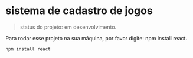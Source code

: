 <h1>sistema de cadastro de jogos</h1>

>status do projeto: em desenvolvimento.

Para rodar esse projeto na sua máquina, por favor digite: npm install react. 

```
npm install react
```
